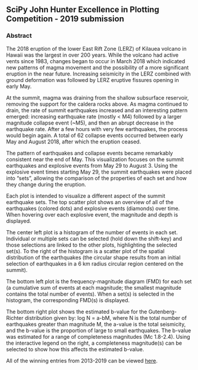 ## SciPy John Hunter Excellence in Plotting Competition - 2019 submission
### Abstract

The 2018 eruption of the lower East Rift Zone (LERZ) of Kilauea volcano in Hawaii was the largest in over 200 years. While the volcano had active vents since 1983, changes began to occur in March 2018 which indicated new patterns of magma movement and the possibility of a more significant eruption in the near future. Increasing seismicity in the LERZ combined with ground deformation was followed by LERZ eruptive fissures opening in early May.

At the summit, magma was draining from the shallow subsurface reservoir, removing the support for the caldera rocks above. As magma continued to drain, the rate of summit earthquakes increased and an interesting pattern emerged: increasing earthquake rate (mostly < M4) followed by a larger magnitude collapse event (~M5), and then an abrupt decrease in the earthquake rate. After a few hours with very few earthquakes, the process would begin again. A total of 62 collapse events occurred between early May and August 2018, after which the eruption ceased.

The pattern of earthquakes and collapse events became remarkably consistent near the end of May. This visualization focuses on the summit earthquakes and explosive events from May 29 to August 3. Using the explosive event times starting May 29, the summit earthquakes were placed into “sets”, allowing the comparison of the properties of each set and how they change during the eruption.

Each plot is intended to visualize a different aspect of the summit earthquake sets. The top scatter plot shows an overview of all of the earthquakes (colored dots) and explosive events (diamonds) over time. When hovering over each explosive event, the magnitude and depth is displayed.

The center left plot is a histogram of the number of events in each set. Individual or multiple sets can be selected (hold down the shift-key) and those selections are linked to the other plots, highlighting the selected set(s). To the right of the histogram is a scatter plot of the spatial distribution of the earthquakes (the circular shape results from an initial selection of earthquakes in a 6 km radius circular region centered on the summit).

The bottom left plot is the frequency-magnitude diagram (FMD) for each set (a cumulative sum of events at each magnitude; the smallest magnitude contains the total number of events). When a set(s) is selected in the histogram, the corresponding FMD(s) is displayed.

The bottom right plot shows the estimated b-value for the Gutenberg-Richter distribution given by: log N = a-bM, where N is the total number of earthquakes greater than magnitude M, the a-value is the total seismicity, and the b-value is the proportion of large to small earthquakes. The b-value was estimated for a range of completeness magnitudes (Mc 1.8-2.4). Using the interactive legend on the right, a completeness magnitude(s) can be selected to show how this affects the estimated b-value.

All of the winning entries from 2013-2019 can be viewed [here](https://jhepc.github.io/index.html).
